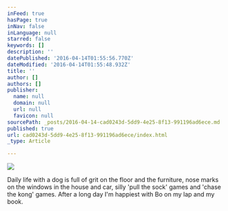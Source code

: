 ```yaml
---
inFeed: true
hasPage: true
inNav: false
inLanguage: null
starred: false
keywords: []
description: ''
datePublished: '2016-04-14T01:55:56.770Z'
dateModified: '2016-04-14T01:55:48.932Z'
title: ''
author: []
authors: []
publisher:
  name: null
  domain: null
  url: null
  favicon: null
sourcePath: _posts/2016-04-14-cad0243d-5dd9-4e25-8f13-991196ad6ece.md
published: true
url: cad0243d-5dd9-4e25-8f13-991196ad6ece/index.html
_type: Article

---
```

![](https://the-grid-user-content.s3-us-west-2.amazonaws.com/e40a155f-334e-48cf-8a08-2742ea0f1b6d.jpg)

Daily life with a dog is full of grit on the floor and the furniture, nose marks on the windows in the house and car, silly 'pull the sock' games and 'chase the kong' games. After a long day I'm happiest with Bo on my lap and my book.
